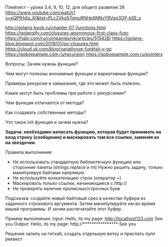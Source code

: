 Плейлист - уроки 3,4, 9, 10, 12, для общего развития 26
https://www.youtube.com/watch?v=eQPfHdiz_KI&list=PLc2Vkg57qmuRNHp6NNvYRVgg3OP-b5E_v

http://golang-book.ru/chapter-07-functions.html
https://golangify.com/closures-anonymous-first-class-func
https://habr.com/ru/companies/vk/articles/515428/
https://golang-blog.blogspot.com/2019/01/go-closures.html
https://cloud.vk.com/blog/variativnye-funktsii-v-go
https://gobyexample.com.ru/recursion
https://gobyexample.com.ru/pointers



Вопросы:
Зачем нужны функции?

Чем могут полезны анонимные функции и вариативные функции?

Примеры рекурсии и замыкания, где это может быть полезно.

Какие могут быть проблемы при работе с рекурсиями?

Чем функция отличается от метода?

Как создавать собственные методы?

Что такое init функция и зачем нужна?

**Задача: необходимо написать функцию, которая будет принимать на вход строку (сообщение) 
и маскировать там все ссылки, заменяя их на звездочки.**

Правила выполнения:
- Не использовать стандартную библиотечную функцию или сторонние пакеты (strings.replace и тп)
  Нужно решить задачу, только манипулируя байтами напрямую.
- Не используйте конкатенацию строк (оператор +)
- Маскировать только ссылки, начинающиеся с http://
- Не проверять наличие прописных/строчных букв

Подсказка: создайте новый байтовый срез в качестве буфера из заданного строкового аргумента.
Затем манипулируйте им во время вашей программы.
И зачем распечатайте этот буфер.

Пример выполнения:
input: Hello, its my page: http://localhost123.com See you
Output: Hello, its my page: http://**************** See you

Решение залить на гитхаб, создать отдельную ветку и прислать пулл реквест